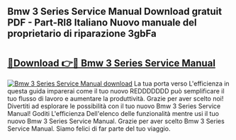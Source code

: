 ## Bmw 3 Series Service Manual Download gratuit PDF - Part-Rl8 Italiano Nuovo manuale del proprietario di riparazione 3gbFa

# <h2><a href="http://dfd2h3n.blite.top/?on=Bmw+3+Series+Service+Manual">🔗Download 👉🔴 Bmw 3 Series Service Manual</a></h2>

[![Bmw 3 Series Service Manual download](https://i.imgur.com/lujVjoI.png)](http://dfd2h3n.blite.top/?on=Bmw+3+Series+Service+Manual)
La tua porta verso L'efficienza in questa guida imparerai come il tuo nuovo REDDDDDDD può semplificare il tuo flusso di lavoro e aumentare la produttività. Grazie per aver scelto noi! Divertiti ad esplorare le possibilità con il tuo nuovo Bmw 3 Series Service Manual! Goditi L'efficienza Dell'elenco delle funzionalità mentre usi il tuo nuovo Bmw 3 Series Service Manual. Grazie per aver scelto Bmw 3 Series Service Manual. Siamo felici di far parte del tuo viaggio.
